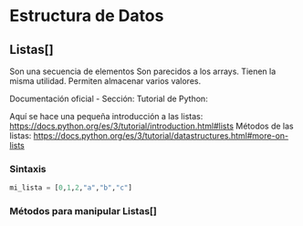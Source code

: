 # Estructura de Datos #

## Listas[] ##

Son una secuencia de elementos
Son parecidos a los arrays. Tienen la misma utilidad.
Permiten almacenar varios valores.

Documentación oficial - Sección: Tutorial de Python:

Aquí se hace una pequeña introducción a las listas:
https://docs.python.org/es/3/tutorial/introduction.html#lists
Métodos de las listas:
https://docs.python.org/es/3/tutorial/datastructures.html#more-on-lists

### Sintaxis ###
```python
mi_lista = [0,1,2,"a","b","c"]
```

### Métodos para manipular Listas[] ###